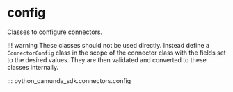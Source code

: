 # config

Classes to configure connectors.

!!! warning
    These classes should not be used directly. Instead define a
    `ConnectorConfig` class in the scope of the connector class with the fields set to
    the desired values. They are then validated and converted to these
    classes internally.


::: python_camunda_sdk.connectors.config
